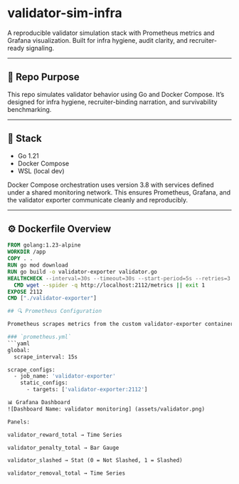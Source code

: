 # validator-sim-infra

A reproducible validator simulation stack with Prometheus metrics and Grafana visualization. Built for infra hygiene, audit clarity, and recruiter-ready signaling.

---

## 🧩 Repo Purpose

This repo simulates validator behavior using Go and Docker Compose. It’s designed for infra hygiene, recruiter-binding narration, and survivability benchmarking.

---

## 🐳 Stack

- Go 1.21
- Docker Compose
- WSL (local dev)

Docker Compose orchestration uses version 3.8 with services defined under a shared monitoring network. This ensures Prometheus, Grafana, and the validator exporter communicate cleanly and reproducibly.

---

## ⚙️ Dockerfile Overview

```Dockerfile
FROM golang:1.23-alpine
WORKDIR /app
COPY . .
RUN go mod download
RUN go build -o validator-exporter validator.go
HEALTHCHECK --interval=30s --timeout=30s --start-period=5s --retries=3 \
  CMD wget --spider -q http://localhost:2112/metrics || exit 1
EXPOSE 2112
CMD ["./validator-exporter"]

## 🔍 Prometheus Configuration

Prometheus scrapes metrics from the custom validator-exporter container every 15 seconds.

### `prometheus.yml`
```yaml
global:
  scrape_interval: 15s

scrape_configs:
  - job_name: 'validator-exporter'
    static_configs:
      - targets: ['validator-exporter:2112']

📊 Grafana Dashboard
![Dashboard Name: validator monitoring] (assets/validator.png)

Panels:

validator_reward_total → Time Series

validator_penalty_total → Bar Gauge

validator_slashed → Stat (0 = Not Slashed, 1 = Slashed)

validator_removal_total → Time Series